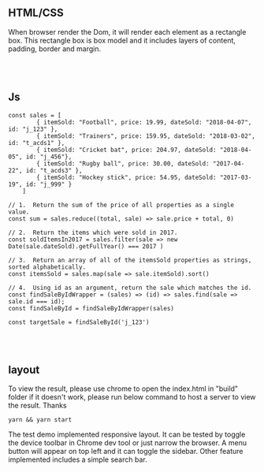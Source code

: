 ## HTML/CSS

When browser render the Dom, it will render each element as a rectangle box. This rectangle box is box model and it includes layers of content, padding, border and margin.

<br><br>

## Js

```
const sales = [
        { itemSold: "Football", price: 19.99, dateSold: "2018-04-07", id: "j_123" },
        { itemSold: "Trainers", price: 159.95, dateSold: "2018-03-02", id: "t_acds1" },
        { itemSold: "Cricket bat", price: 204.97, dateSold: "2018-04-05", id: "j_456"},
        { itemSold: "Rugby ball", price: 30.00, dateSold: "2017-04-22", id: "t_acds3" },
        { itemSold: "Hockey stick", price: 54.95, dateSold: "2017-03-19", id: "j_999" }
    ]

// 1.  Return the sum of the price of all properties as a single value.
const sum = sales.reduce((total, sale) => sale.price + total, 0)

// 2.  Return the items which were sold in 2017.
const soldItemsIn2017 = sales.filter(sale => new Date(sale.dateSold).getFullYear() === 2017 )

// 3.  Return an array of all of the itemsSold properties as strings, sorted alphabetically.
const itemsSold = sales.map(sale => sale.itemSold).sort()

// 4.  Using id as an argument, return the sale which matches the id.
const findSaleByIdWrapper = (sales) => (id) => sales.find(sale => sale.id === id);
const findSaleById = findSaleByIdWrapper(sales)

const targetSale = findSaleById('j_123')
```

<br><br>

## layout

To view the result, please use chrome to open the index.html in "build" folder
if it doesn't work, please run below command to host a server to view the result. Thanks

```
yarn && yarn start
```

The test demo implemented responsive layout. It can be tested by toggle the device toolbar in Chrome dev tool or just narrow the browser. A menu button will appear on top left and it can toggle the sidebar.
Other feature implemented includes a simple search bar.
